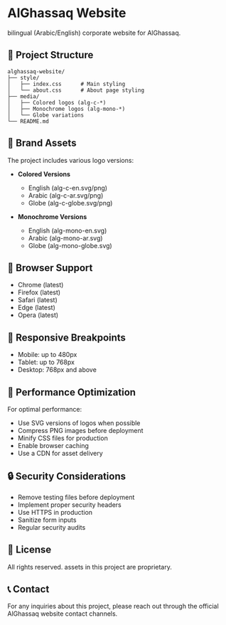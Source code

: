 # AlGhassaq Website

bilingual (Arabic/English) corporate website for AlGhassaq.

## 📁 Project Structure

```
alghassaq-website/
├── style/
│   ├── index.css      # Main styling
│   └── about.css      # About page styling
├── media/
│   ├── Colored logos (alg-c-*)
│   ├── Monochrome logos (alg-mono-*)
│   └── Globe variations
└── README.md
```

## 🎨 Brand Assets

The project includes various logo versions:

- **Colored Versions**
  - English (alg-c-en.svg/png)
  - Arabic (alg-c-ar.svg/png)
  - Globe (alg-c-globe.svg/png)

- **Monochrome Versions**
  - English (alg-mono-en.svg)
  - Arabic (alg-mono-ar.svg)
  - Globe (alg-mono-globe.svg)

## 🔧 Browser Support

- Chrome (latest)
- Firefox (latest)
- Safari (latest)
- Edge (latest)
- Opera (latest)

## 📱 Responsive Breakpoints

- Mobile: up to 480px
- Tablet: up to 768px
- Desktop: 768px and above

## 🚀 Performance Optimization

For optimal performance:

- Use SVG versions of logos when possible
- Compress PNG images before deployment
- Minify CSS files for production
- Enable browser caching
- Use a CDN for asset delivery

## 🔒 Security Considerations

- Remove testing files before deployment
- Implement proper security headers
- Use HTTPS in production
- Sanitize form inputs
- Regular security audits

## 📝 License

All rights reserved. assets in this project are proprietary.

## 📞 Contact

For any inquiries about this project, please reach out through the official AlGhassaq website contact channels.
